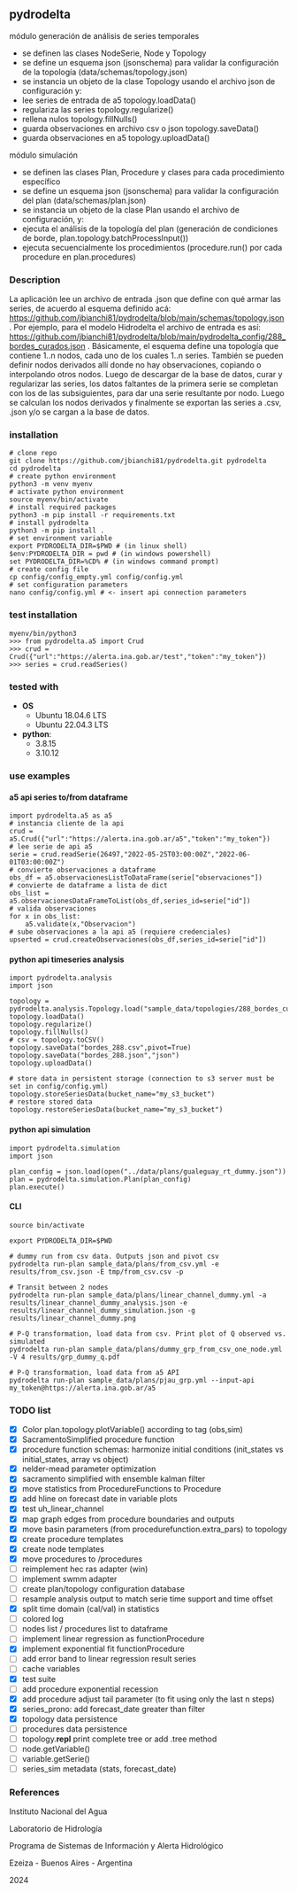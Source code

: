 ## pydrodelta

módulo generación de análisis de series temporales

- se definen las clases NodeSerie, Node y Topology
- se define un esquema json (jsonschema) para validar la configuración de la topología (data/schemas/topology.json)
- se instancia un objeto de la clase Topology usando el archivo json de configuración y:
- lee series de entrada de a5 topology.loadData()
- regulariza las series topology.regularize()
- rellena nulos topology.fillNulls()
- guarda observaciones en archivo csv o json topology.saveData()
- guarda observaciones en a5 topology.uploadData() 

módulo simulación

- se definen las clases Plan, Procedure y clases para cada procedimiento específico
- se define un esquema json (jsonschema) para validar la configuración del plan (data/schemas/plan.json) 
- se instancia un objeto de la clase Plan usando el archivo de configuración, y:
- ejecuta el análisis de la topología del plan (generación de condiciones de borde, plan.topology.batchProcessInput())
- ejecuta secuencialmente los procedimientos (procedure.run() por cada procedure en plan.procedures)

### Description

La aplicación lee un archivo de entrada .json que define con qué armar las series, de acuerdo al esquema definido acá: https://github.com/jbianchi81/pydrodelta/blob/main/schemas/topology.json . Por ejemplo, para el modelo Hidrodelta el archivo de entrada es así: https://github.com/jbianchi81/pydrodelta/blob/main/pydrodelta_config/288_bordes_curados.json . Básicamente, el esquema define una topología que contiene 1..n nodos, cada uno de los cuales 1..n series. También se pueden definir nodos derivados allí donde no hay observaciones, copiando o interpolando otros nodos. Luego de descargar de la base de datos, curar y regularizar las series, los datos faltantes de la primera serie se completan con los de las subsiguientes, para dar una serie resultante por nodo. Luego se calculan los nodos derivados y finalmente se exportan las series a .csv, .json y/o se cargan a la base de datos.

### installation

    # clone repo
    git clone https://github.com/jbianchi81/pydrodelta.git pydrodelta
    cd pydrodelta
    # create python environment
    python3 -m venv myenv
    # activate python environment
    source myenv/bin/activate
    # install required packages
    python3 -m pip install -r requirements.txt
    # install pydrodelta
    python3 -m pip install .
    # set environment variable
    export PYDRODELTA_DIR=$PWD # (in linux shell)
    $env:PYDRODELTA_DIR = pwd # (in windows powershell)
    set PYDRODELTA_DIR=%CD% # (in windows command prompt)
    # create config file
    cp config/config_empty.yml config/config.yml
    # set configuration parameters
    nano config/config.yml # <- insert api connection parameters

### test installation

    myenv/bin/python3
    >>> from pydrodelta.a5 import Crud
    >>> crud = Crud({"url":"https://alerta.ina.gob.ar/test","token":"my_token"})
    >>> series = crud.readSeries()

### tested with

- **OS**
    - Ubuntu 18.04.6 LTS
    - Ubuntu 22.04.3 LTS
- **python**: 
    - 3.8.15
    - 3.10.12 

### use examples

#### a5 api series to/from dataframe

    import pydrodelta.a5 as a5
    # instancia cliente de la api
    crud = a5.Crud({"url":"https://alerta.ina.gob.ar/a5","token":"my_token"})
    # lee serie de api a5
    serie = crud.readSerie(26497,"2022-05-25T03:00:00Z","2022-06-01T03:00:00Z")
    # convierte observaciones a dataframe 
    obs_df = a5.observacionesListToDataFrame(serie["observaciones"]) 
    # convierte de dataframe a lista de dict
    obs_list = a5.observacionesDataFrameToList(obs_df,series_id=serie["id"])
    # valida observaciones
    for x in obs_list:
        a5.validate(x,"Observacion")
    # sube observaciones a la api a5 (requiere credenciales)
    upserted = crud.createObservaciones(obs_df,series_id=serie["id"])

#### python api timeseries analysis

    import pydrodelta.analysis
    import json

    topology = pydrodelta.analysis.Topology.load("sample_data/topologies/288_bordes_curados15d.json")
    topology.loadData()
    topology.regularize()
    topology.fillNulls()
    # csv = topology.toCSV()
    topology.saveData("bordes_288.csv",pivot=True)
    topology.saveData("bordes_288.json","json")
    topology.uploadData()

    # store data in persistent storage (connection to s3 server must be set in config/config.yml)
    topology.storeSeriesData(bucket_name="my_s3_bucket")
    # restore stored data
    topology.restoreSeriesData(bucket_name="my_s3_bucket")

#### python api simulation

    import pydrodelta.simulation
    import json

    plan_config = json.load(open("../data/plans/gualeguay_rt_dummy.json"))
    plan = pydrodelta.simulation.Plan(plan_config)
    plan.execute()

#### CLI

    source bin/activate
    
    export PYDRODELTA_DIR=$PWD

    # dummy run from csv data. Outputs json and pivot csv
    pydrodelta run-plan sample_data/plans/from_csv.yml -e results/from_csv.json -E tmp/from_csv.csv -p

    # Transit between 2 nodes
    pydrodelta run-plan sample_data/plans/linear_channel_dummy.yml -a  results/linear_channel_dummy_analysis.json -e results/linear_channel_dummy_simulation.json -g results/linear_channel_dummy.png

    # P-Q transformation, load data from csv. Print plot of Q observed vs. simulated
    pydrodelta run-plan sample_data/plans/dummy_grp_from_csv_one_node.yml -V 4 results/grp_dummy_q.pdf

    # P-Q transformation, load data from a5 API
    pydrodelta run-plan sample_data/plans/pjau_grp.yml --input-api my_token@https://alerta.ina.gob.ar/a5
  

### TODO list

- [x] Color plan.topology.plotVariable() according to tag (obs,sim)
- [x] SacramentoSimplified procedure function
- [x] procedure function schemas: harmonize initial conditions (init_states vs initial_states, array vs object)
- [x] nelder-mead parameter optimization
- [x] sacramento simplified with ensemble kalman filter
- [x] move statistics from ProcedureFunctions to Procedure
- [x] add hline on forecast date in variable plots
- [x] test uh_linear_channel
- [x] map graph edges from procedure boundaries and outputs
- [x] move basin parameters (from procedurefunction.extra_pars) to topology
- [x] create procedure templates
- [x] create node templates
- [x] move procedures to /procedures
- [ ] reimplement hec ras adapter (win)
- [ ] implement swmm adapter
- [ ] create plan/topology configuration database  
- [ ] resample analysis output to match serie time support and time offset
- [x] split time domain (cal/val) in statistics
- [ ] colored log
- [ ] nodes list / procedures list to dataframe
- [ ] implement linear regression as functionProcedure
- [x] implement exponential fit functionProcedure
- [ ] add error band to linear regression result series
- [ ] cache variables
- [x] test suite
- [ ] add procedure exponential recession
- [x] add procedure adjust tail parameter (to fit using only the last n steps)
- [x] series_prono: add forecast_date greater than filter
- [x] topology data persistence
- [ ] procedures data persistence
- [ ] topology.__repl__ print complete tree or add .tree method
- [ ] node.getVariable()
- [ ] variable.getSerie()
- [ ] series_sim metadata (stats, forecast_date) 

### References

Instituto Nacional del Agua

Laboratorio de Hidrología

Programa de Sistemas de Información y Alerta Hidrológico

Ezeiza - Buenos Aires - Argentina

2024